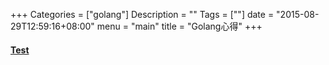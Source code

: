+++
Categories = ["golang"]
Description = ""
Tags = [""]
date = "2015-08-29T12:59:16+08:00"
menu = "main"
title = "Golang心得"
+++

#### [Test](/mycv)
